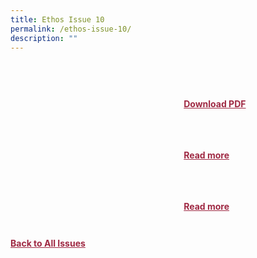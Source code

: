 ```yaml
---
title: Ethos Issue 10
permalink: /ethos-issue-10/
description: ""
---
```

<style>

.back a
{
	color: #9f2943;
	font-weight: bold;
	}
	
.cat
   {
   font-size: 15px;
   }

.text
{
	width: 50%;
}	
	
.img1 img
{
margin-top:25px;	
}	
	
.img img
{
margin-top:15px;	
}		
	
.button1 a
{
	color: #9f2943;
	font-weight:bold;
}
	

.grid-container {
	display: grid;
	grid-template-columns: 50% 50%;
	grid-column-gap: 5%;
	margin-bottom: 5%;
	}	
	
@media only screen and (max-width: 600px) {
	.grid-container {
		display: block;
	}
}	
</style>


<div class="grid-container">
	<div><img src=""></div>
	<div>
		<h3><br></h3>
		<p></p>
		<div class="button1"><a target="_blank" href="">Download PDF</a></div>
	</div>
</div>

<br>

<div class="grid-container">
	<div><img src=""></div>
	<div>
		<h3></h3>
		<b><i></i></b>
		<figcaption></figcaption>
		<p></p>
		<div class="button1"><a href="">Read more</a></div>
	</div>
</div>

<br>

<div class="grid-container">
	<div><img src=""></div>
	<div>
		<h3></h3>
		<b><i></i></b>
		<p></p>
		<div class="button1"><a href="">Read more</a></div>
	</div>
</div>

<br>

<div class="back">
<a href="/all-issues/">Back to All Issues</a>
</div>